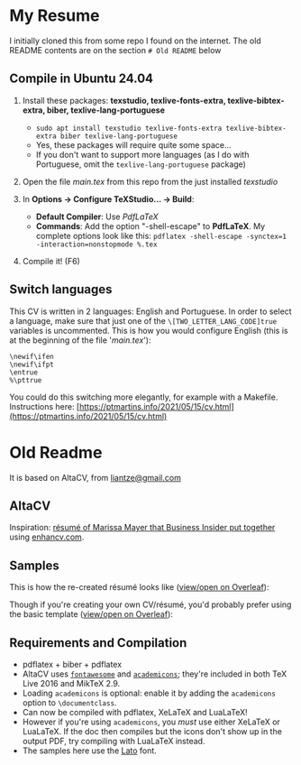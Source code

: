 # My Resume

I initially cloned this from some repo I found on the internet. The old README contents are on the section `# Old README` below

## Compile in Ubuntu 24.04

1. Install these packages: **texstudio, texlive-fonts-extra, texlive-bibtex-extra, biber, texlive-lang-portuguese** 
    - `sudo apt install texstudio texlive-fonts-extra texlive-bibtex-extra biber texlive-lang-portuguese`
    - Yes, these packages will require quite some space...
    - If you don't want to support more languages (as I do with Portuguese, omit the `texlive-lang-portuguese` package)

2. Open the file *main.tex* from this repo from the just installed *texstudio*
3. In **Options -> Configure TeXStudio... -> Build**:
    - **Default Compiler**: Use *PdfLaTeX*
    - **Commands**: Add the option "-shell-escape" to **PdfLaTeX**. My complete options look like this: `pdflatex -shell-escape -synctex=1 -interaction=nonstopmode %.tex` 
4. Compile it! (F6)

## Switch languages
This CV is written in 2 languages: English and Portuguese. In order to select a language, make sure that just one of the `\[TWO_LETTER_LANG_CODE]true` variables is uncommented. This is how you would configure English (this is at the beginning of the file '_main.tex_'):

```
\newif\ifen
\newif\ifpt
\entrue 
%\pttrue 
```

You could do this switching more elegantly, for example with a Makefile. Instructions here: [https://ptmartins.info/2021/05/15/cv.html](https://ptmartins.info/2021/05/15/cv.html)

# Old Readme

It is based on AltaCV, from liantze@gmail.com

## AltaCV
Inspiration: [résumé of Marissa Mayer that Business Insider put together](http://www.businessinsider.my/a-sample-resume-for-marissa-mayer-2016-7/) using [enhancv.com](https://enhancv.com).

## Samples

This is how the re-created résumé looks like ([view/open on Overleaf](https://www.overleaf.com/read/gtqfpbwncfvp)):

Though if you're creating your own CV/résumé, you'd probably prefer using the basic template ([view/open on Overleaf](https://www.overleaf.com/read/trgqjpwnmtgv)):

## Requirements and Compilation

* pdflatex + biber + pdflatex
* AltaCV uses [`fontawesome`](http://www.ctan.org/pkg/fontawesome) and [`academicons`](http://www.ctan.org/pkg/academicons); they're included in both TeX Live 2016 and MikTeX 2.9.
* Loading `academicons` is optional: enable it by adding the `academicons` option to `\documentclass`.
* Can now be compiled with pdflatex, XeLaTeX and LuaLaTeX!
* However if you're using `academicons`, you _must_ use either XeLaTeX or LuaLaTeX. If the doc then compiles but the icons don't show up in the output PDF, try compiling with LuaLaTeX instead.
* The samples here use the [Lato](http://www.latofonts.com/lato-free-fonts/) font.
